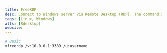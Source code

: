 ```yaml
---
title: FreeRDP
desc: Connect to Windows server via Remote Desktop (RDP). The command is 'xfreerdp'.
tags: [Linux, Windows]
alts: [Rdesktop]
website:
---
```


```sh
# Basic
xfreerdp /v:10.0.0.1:3389 /u:username
```